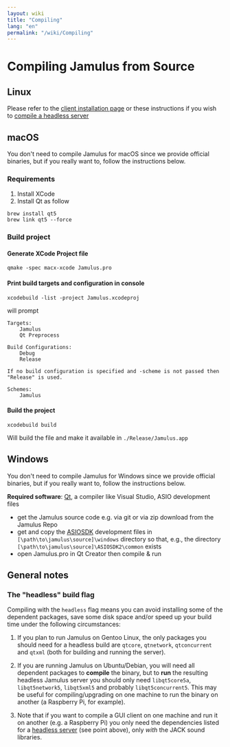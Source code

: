 ```yaml
---
layout: wiki
title: "Compiling"
lang: "en"
permalink: "/wiki/Compiling"
---
```


# Compiling Jamulus from Source

## Linux

Please refer to the [client installation page](Installation-for-Linux) or these instructions if you wish to [compile a headless server](Server-Linux#running-a-headless-server)

## macOS
You don't need to compile Jamulus for macOS since we provide official binaries, but if you really want to, follow the instructions below.
### Requirements

1. Install XCode
1. Install Qt as follow

```shell
brew install qt5
brew link qt5 --force
```

### Build project

#### Generate XCode Project file
```shell
qmake -spec macx-xcode Jamulus.pro
```

#### Print build targets and configuration in console
```shell
xcodebuild -list -project Jamulus.xcodeproj
```
will prompt
```shell
Targets:
    Jamulus
    Qt Preprocess

Build Configurations:
    Debug
    Release

If no build configuration is specified and -scheme is not passed then "Release" is used.

Schemes:
    Jamulus
```

#### Build the project

```shell
xcodebuild build
```

Will build the file and make it available in `./Release/Jamulus.app`


## Windows
You don't need to compile Jamulus for Windows since we provide official binaries, but if you really want to, follow the instructions below.

**Required software**: [Qt](https://www.qt.io/download), a compiler like Visual Studio, ASIO development files

- get the Jamulus source code e.g. via git or via zip download from the Jamulus Repo
- get and copy the [ASIOSDK](https://www.steinberg.net/de/company/developer.html) development files in `[\path\to\jamulus\source]\windows` directory so that, e.g., the
  directory `[\path\to\jamulus\source]\ASIOSDK2\common` exists
- open Jamulus.pro in Qt Creator then compile & run


## General notes

### The "headless" build flag

Compiling with the `headless` flag means you can avoid installing some of the dependent packages, save some disk space and/or speed up your build time under the following circumstances:

1. If you plan to run Jamulus on Gentoo Linux, the only packages you should need for a headless build are `qtcore`, `qtnetwork`, `qtconcurrent` and `qtxml` (both for building and running the server).

1. If you are running Jamulus on Ubuntu/Debian, you will need all dependent packages to **compile** the binary, but to **run** the resulting headless Jamulus server you should only need `libqt5core5a`, `libqt5network5`, `libqt5xml5` and probably `libqt5concurrent5`. This may be useful for compiling/upgrading on one machine to run the binary on another (a Raspberry Pi, for example).

1. Note that if you want to compile a GUI client on one machine and run it on another (e.g. a Raspberry Pi) you only need the dependencies listed for a [headless server](Server-Linux#running-a-headless-server) (see point above), only _with_ the JACK sound libraries.
